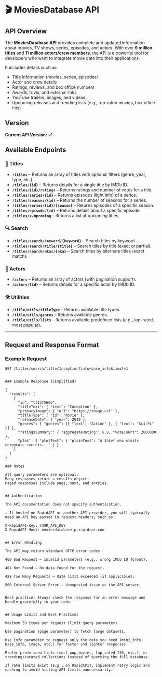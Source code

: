 # 🎬 MoviesDatabase API

## API Overview  
The **MoviesDatabase API** provides complete and updated information about movies, TV shows, series, episodes, and actors. With over **9 million titles** and **11 million actors/crew members**, the API is a powerful tool for developers who want to integrate movie data into their applications.  

It includes details such as:  
- Title information (movies, series, episodes)  
- Actor and crew details  
- Ratings, reviews, and box office numbers  
- Awards, trivia, and external links  
- YouTube trailers, images, and videos  
- Upcoming releases and trending lists (e.g., top-rated movies, box office hits)  


## Version  
**Current API Version:** v1  


## Available Endpoints  

### 🎥 Titles  
- **`/titles`** – Returns an array of titles with optional filters (genre, year, type, etc.).  
- **`/titles/{id}`** – Returns details for a single title by IMDb ID.  
- **`/titles/{id}/ratings`** – Returns ratings and number of votes for a title.  
- **`/titles/series/{id}`** – Returns episodes (light info) of a series.  
- **`/titles/seasons/{id}`** – Returns the number of seasons for a series.  
- **`/titles/series/{id}/{season}`** – Returns episodes of a specific season.  
- **`/titles/episode/{id}`** – Returns details about a specific episode.  
- **`/titles/x/upcoming`** – Returns a list of upcoming titles.  

### 🔍 Search  
- **`/titles/search/keyword/{keyword}`** – Search titles by keyword.  
- **`/titles/search/title/{title}`** – Search titles by title (exact or partial).  
- **`/titles/search/akas/{aka}`** – Search titles by alternate titles (exact match).  

### 👤 Actors  
- **`/actors`** – Returns an array of actors (with pagination support).  
- **`/actors/{id}`** – Returns details for a specific actor by IMDb ID.  

### 🛠 Utilities  
- **`/title/utils/titleType`** – Returns available title types.  
- **`/title/utils/genres`** – Returns available genres.  
- **`/title/utils/lists`** – Returns available predefined lists (e.g., top-rated, most popular).  

---

## Request and Response Format  

### Example Request  
```http
GET /titles/search/title/Inception?info=base_info&limit=1


### Example Response (Simplified)

{
  "results": [
    {
      "id": "tt1375666",
      "titleText": { "text": "Inception" },
      "primaryImage": { "url": "https://image.url" },
      "titleType": { "id": "movie" },
      "releaseDate": { "year": 2010 },
      "genres": { "genres": [{ "text": "Action" }, { "text": "Sci-Fi" }] },
      "ratingsSummary": { "aggregateRating": 8.8, "voteCount": 2000000 },
      "plot": { "plotText": { "plainText": "A thief who steals corporate secrets..." } }
    }
  ]
}

### Notes

All query parameters are optional.
Many responses return a results object.
Paged responses include page, next, and entries.


## Authentication

The API documentation does not specify authentication.

⚠️ If hosted on RapidAPI or another API provider, you will typically need an API key passed in request headers, such as:

X-RapidAPI-Key: YOUR_API_KEY
X-RapidAPI-Host: moviesdatabase.p.rapidapi.com


## Error Handling

The API may return standard HTTP error codes:

400 Bad Request – Invalid parameters (e.g., wrong IMDb ID format).

404 Not Found – No data found for the request.

429 Too Many Requests – Rate limit exceeded (if applicable).

500 Internal Server Error – Unexpected issue on the API server.


Best practice: Always check the response for an error message and handle gracefully in your code.


## Usage Limits and Best Practices

Maximum 50 items per request (limit query parameter).

Use pagination (page parameter) to fetch large datasets.

Use info parameter to request only the data you need (mini_info, base_info, image, etc.) for faster and lighter responses.

Prefer predefined lists (most_pop_movies, top_rated_250, etc.) for trending/curated collections instead of querying the full database.

If rate limits exist (e.g., on RapidAPI), implement retry logic and caching to avoid hitting API limits unnecessarily.



